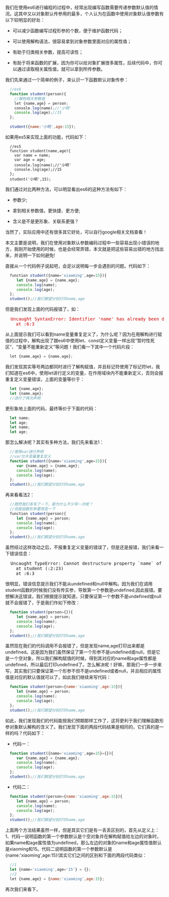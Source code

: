 我们在使用es6进行编程的过程中，经常出现编写函数需要传递参数默认值的情况。这其中又以对象默认传参用的最多，个人认为在函数中使用对象默认值参数有以下较明显的好处：

* 可以减少函数编写过程形参的个数，便于维护函数代码；

* 可以使用解构语法，很容易拿到对象参数里面对应的属性值；

* 有助于归类相关参数，提高可读性；

* 有助于将来函数的扩展，因为你可以给对象扩展很多属性，后续代码中，你可以通过读取相关属性值，就可以拿到所传参数。

我们先来通过一个简单的例子，来认识一下函数默认对象传参：

```javascript
  //es6
  function student(person){
    //解构相关参数值
    let {name,age} = person;
    console.log(name);//'小明'
    console.log(age);//15
  };
  
  student({name:'小明',age:15});
```
如果用es5来实现上面的功能，代码如下：

```javasript
  //es5
  function student(name,age){
    var name = name;
    var age = age;
    console.log(name);//'小明'
    console.log(age);//15
  };
  student('小明',15);
```

我们通过对比两种方法，可以明显看出es6的这种方法有如下：

- 参数少;

- 拿到相关参数值，更快捷、更方便;

- 含义是不是更形象、关联系更强？

当然了，实际应用中还有很多其它好处，可以自行google相关文档查看！

本文主要是说明，我们在使用对象默认参数编码过程中一些容易出现小错误的地方，我刚开始使用的时候，也是会经常弄错，本文就是把这些容易出错的地方找出来，并说明一下如何避免!

直接从一个代码例子说起吧，会足以说明每一步会遇到的问题。代码如下：

```javascript
  function student({name='xiaoming',age=15}){
     let {name,age} = {name,age};
     console.log(name);
     console.log(age);
  };
  student();//我们期望分别打印name,age
``` 

但是我们发现上面的代码报错了，如：


<pre style="color:#c00;">
  Uncaught SyntaxError: Identifier 'name' has already been declared
    at <anonymous>:6:3
</pre>

从上面提示我们可以看到name变量重复定义了，为什么呢？因为在用解构进行赋值的过程中，解构出现了跟es6中使用let、const定义变量一样出现“暂时性死区”、“变量不能重新定义”等问题！我们看一下其中一个代码片段：

```javascript
  let {name,age} = {name,age};
```
我们发现其实等号两边都同时进行了解构赋值，并且标记符使用了标记符let，我们知道在es6中，使用let进行定义的变量，在作用域块内不能重新定义，否则会报重复定义变量错误，上面的变量等价于：

```javascript
  let {name,age};
  let {name,age};
  //进行了两次声明
```
更形象地上面的代码，最终等价于下面的代码：

```javascript
  let name;
  let age;
  let name;
  let age;
```

那怎么解决呢？其实有多种方法，我们先来看法1：

```javascript
  //使用var进行声明
  //var允许变量重复定义
  function student({name='xiaoming',age=15}){
     var {name,age} = {name,age};
     console.log(name);
     console.log(age);
  };
  student();//我们期望分别打印name,age
```

再来看看法2：

```javascript
  //既然我们多写了一下，那为什么不少写一次呢？
  //但是函数形参要改变一下
  function student(person){
     let {name,age} = person;
     console.log(name);
     console.log(age);
  };
  student();//我们期望分别打印name,age
```

虽然经过这样改动之后，不报重复定义变量的错误了，但是还是报错，我们来看一下错误信息：

<pre>
  Uncaught TypeError: Cannot destructure property `name` of 'undefined' or 'null'.
    at student (<anonymous>:2:23)
    at <anonymous>:6:3
</pre>

很明显，错误信息提示我们不能从undefined和null中解构。因为我们在调用student函数的时候我们没有传实参，导致第一个参数是undefined,因此报错。要想解决这错误，我们根据提示就知道，只要保证第一个参数不是undefined或null就不会报错了，于是我们作如下修改：

```javascript
  function student(person={}){
     let {name,age} = person;
     console.log(name);
     console.log(age);
  };
  student();//我们期望分别打印name,age
```
虽然现在我们的代码调用不会报错了，但是发现name,age打印出来都是undefined。这是因为我们虽然保证了第一个形参不是undefined或null，但是它是一个空对象，所以我们解构赋值的时候，得到其对应的name和age属性都是undefined，所以最后打印undefined了。怎么解决呢！好嘛，那我们一步一步来写，其实我们只要保证第一个形参不但不是undefined或者null，并且相应的属性值是对应的默认值就可以了，如此我们继续来写代码：

```javascript
  function student(person={name:'xiaoming',age:15}){
     let {name,age} = person;
     console.log(name);
     console.log(age);
  };
  student();//我们期望分别打印name,age
```

如此，我们发现我们的代码能按我们预期那样工作了，这将更利于我们理解函数形参对象默认解构的含义了。我们发现下面的两段代码结果是相同的，它们真的是一样的吗？代码如下：

* 代码一：

```javascript
  function student({name='xiaoming',age=15}={}){
     var {name,age} = {name,age};
     console.log(name);
     console.log(age);
  };
  student();//我们期望分别打印name,age
```

* 代码二：

```javascript
  function student(person={name:'xiaoming',age:15}){
     let {name,age} = person;
     console.log(name);
     console.log(age);
  };
  student();//我们期望分别打印name,age
```

上面两个方法结果虽然一样，但是其实它们是有一丢丢区别的，首先从定义上：1、代码一说明函数的第一个参数默认是个空对象并在解构赋值给左边的对象时，如果name和age属性值为undefined，那么左边的对象的name和age属性值默认是xiaoming和15。代码二说明函数的第一个参数默认是{name:'xiaoming',age:15}!其实它们之间的区别和下面的两段代码类似：

```javascript
  //1
  let {name='xiaoming',age='15'} = {};
  //2
  let {name,age} = {name:'xiaoming',age:15};
```
再次我们来看下，


